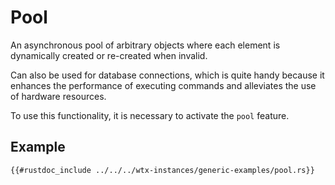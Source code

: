 # Pool

An asynchronous pool of arbitrary objects where each element is dynamically created or re-created when invalid.

Can also be used for database connections, which is quite handy because it enhances the performance of executing commands and alleviates the use of hardware resources.

To use this functionality, it is necessary to activate the `pool` feature.

## Example

```rust,edition2024,no_run
{{#rustdoc_include ../../../wtx-instances/generic-examples/pool.rs}}
```